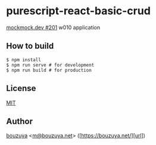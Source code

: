 # purescript-react-basic-crud

[mockmock.dev #201](https://mockmock.connpass.com/event/117743/) w010 application

## How to build

```
$ npm install
$ npm run serve # for development
$ npm run build # for production
```

## License

[MIT](LICENSE)

## Author

[bouzuya][user] &lt;[m@bouzuya.net][email]&gt; ([https://bouzuya.net/][url])

[user]: https://github.com/bouzuya
[email]: mailto:m@bouzuya.net
[url]: https://bouzuya.net/
